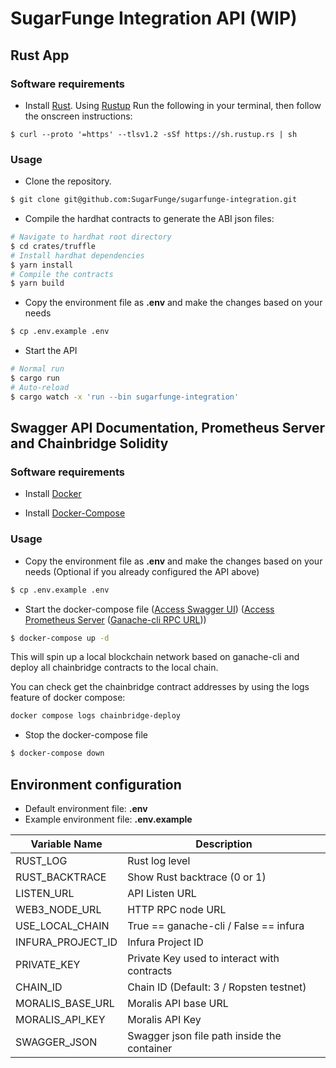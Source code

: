 # SugarFunge Integration API (WIP)

## Rust App

### Software requirements

- Install [Rust](https://www.rust-lang.org/). Using [Rustup](https://rustup.rs/)
Run the following in your terminal, then follow the onscreen instructions:
```
$ curl --proto '=https' --tlsv1.2 -sSf https://sh.rustup.rs | sh
```

### Usage

- Clone the repository.
```bash
$ git clone git@github.com:SugarFunge/sugarfunge-integration.git
```

- Compile the hardhat contracts to generate the ABI json files:

```bash
# Navigate to hardhat root directory
$ cd crates/truffle
# Install hardhat dependencies
$ yarn install
# Compile the contracts
$ yarn build
```

- Copy the environment file as **.env** and make the changes based on your needs
```bash
$ cp .env.example .env
```

- Start the API
```bash
# Normal run
$ cargo run
# Auto-reload
$ cargo watch -x 'run --bin sugarfunge-integration'
```

## Swagger API Documentation, Prometheus Server and Chainbridge Solidity

### Software requirements

- Install [Docker](https://docs.docker.com/engine/install/ubuntu)

- Install [Docker-Compose](https://docs.docker.com/compose/install)

### Usage

- Copy the environment file as **.env** and make the changes based on your needs (Optional if you already configured the API above)
```bash
$ cp .env.example .env
```

- Start the docker-compose file ([Access Swagger UI](http://localhost:7000)) ([Access Prometheus Server](http://localhost:9090) ([Ganache-cli RPC URL](http://localhost:8545)))
```bash
$ docker-compose up -d
```

This will spin up a local blockchain network based on ganache-cli and deploy all chainbridge contracts to the local chain.

You can check get the chainbridge contract addresses by using the logs feature of docker compose:

```bash
docker compose logs chainbridge-deploy
```

- Stop the docker-compose file
```bash
$ docker-compose down
```

## Environment configuration

- Default environment file: **.env**
- Example environment file: **.env.example**

| Variable Name     | Description                                 |
|-------------------|---------------------------------------------|
| RUST_LOG          | Rust log level                              |
| RUST_BACKTRACE    | Show Rust backtrace (0 or 1)                |
| LISTEN_URL        | API Listen URL                              |
| WEB3_NODE_URL     | HTTP RPC node URL                           |
| USE_LOCAL_CHAIN   | True == ganache-cli / False == infura       |
| INFURA_PROJECT_ID | Infura Project ID                           |
| PRIVATE_KEY       | Private Key used to interact with contracts |
| CHAIN_ID          | Chain ID (Default: 3 / Ropsten testnet)     |
| MORALIS_BASE_URL  | Moralis API base URL                        |
| MORALIS_API_KEY   | Moralis API Key                             |
| SWAGGER_JSON      | Swagger json file path inside the container |
